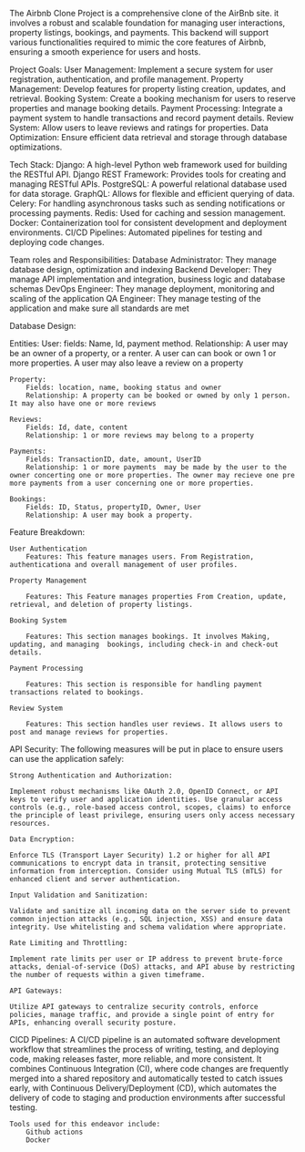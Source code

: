 The Airbnb Clone Project is a comprehensive clone of the AirBnb site. it involves a robust and scalable foundation for managing user interactions, property listings, bookings, and payments. This backend will support various functionalities required to mimic the core features of Airbnb, ensuring a smooth experience for users and hosts.


Project Goals:
    User Management: Implement a secure system for user registration, authentication, and profile management.
    Property Management: Develop features for property listing creation, updates, and retrieval.
    Booking System: Create a booking mechanism for users to reserve properties and manage booking details.
    Payment Processing: Integrate a payment system to handle transactions and record payment details.
    Review System: Allow users to leave reviews and ratings for properties.
    Data Optimization: Ensure efficient data retrieval and storage through database optimizations.


Tech Stack:
    Django: A high-level Python web framework used for building the RESTful API.
    Django REST Framework: Provides tools for creating and managing RESTful APIs.
    PostgreSQL: A powerful relational database used for data storage.
    GraphQL: Allows for flexible and efficient querying of data.
    Celery: For handling asynchronous tasks such as sending notifications or processing payments.
    Redis: Used for caching and session management.
    Docker: Containerization tool for consistent development and deployment environments.
    CI/CD Pipelines: Automated pipelines for testing and deploying code changes.

Team roles and Responsibilities:
    Database Administrator: They manage database design, optimization and indexing
    Backend Developer: They manage API implementation and integration, business logic and database schemas
    DevOps Engineer: They manage deployment, monitoring and scaling of the application
    QA Engineer: They manage testing of the application and make sure all standards are met


Database Design:

Entities:
    User:
        fields: Name, Id, payment method.
        Relationship: A user may be an owner of a property, or a renter. A user can can book or own 1 or more properties. A user may also leave a review on a property

    Property:
        Fields: location, name, booking status and owner
        Relationship: A property can be booked or owned by only 1 person. It may also have one or more reviews

    Reviews:
        Fields: Id, date, content
        Relationship: 1 or more reviews may belong to a property 
    
    Payments:
        Fields: TransactionID, date, amount, UserID
        Relationship: 1 or more payments  may be made by the user to the owner concerting one or more properties. The owner may recieve one pre more payments from a user concerning one or more properties. 

    Bookings:
        Fields: ID, Status, propertyID, Owner, User
        Relationship: A user may book a property.


Feature Breakdown:

    User Authentication
        Features: This feature manages users. From Registration, authenticationa and overall management of user profiles. 

    Property Management

        Features: This Feature manages properties From Creation, update, retrieval, and deletion of property listings.

    Booking System

        Features: This section manages bookings. It involves Making, updating, and managing  bookings, including check-in and check-out details.

    Payment Processing

        Features: This section is responsible for handling payment transactions related to bookings.

    Review System

        Features: This section handles user reviews. It allows users to post and manage reviews for properties.


API Security:
The following measures will be put in place to ensure users can use the application safely:

    Strong Authentication and Authorization:

    Implement robust mechanisms like OAuth 2.0, OpenID Connect, or API keys to verify user and application identities. Use granular access controls (e.g., role-based access control, scopes, claims) to enforce the principle of least privilege, ensuring users only access necessary resources.

    Data Encryption:

    Enforce TLS (Transport Layer Security) 1.2 or higher for all API communications to encrypt data in transit, protecting sensitive information from interception. Consider using Mutual TLS (mTLS) for enhanced client and server authentication.

    Input Validation and Sanitization:

    Validate and sanitize all incoming data on the server side to prevent common injection attacks (e.g., SQL injection, XSS) and ensure data integrity. Use whitelisting and schema validation where appropriate.

    Rate Limiting and Throttling:

    Implement rate limits per user or IP address to prevent brute-force attacks, denial-of-service (DoS) attacks, and API abuse by restricting the number of requests within a given timeframe.

    API Gateways:

    Utilize API gateways to centralize security controls, enforce policies, manage traffic, and provide a single point of entry for APIs, enhancing overall security posture.


CICD Pipelines:
    A CI/CD pipeline is an automated software development workflow that streamlines the process of writing, testing, and deploying code, making releases faster, more reliable, and more consistent. It combines Continuous Integration (CI), where code changes are frequently merged into a shared repository and automatically tested to catch issues early, with Continuous Delivery/Deployment (CD), which automates the delivery of code to staging and production environments after successful testing.

    Tools used for this endeavor include:
        Github actions
        Docker